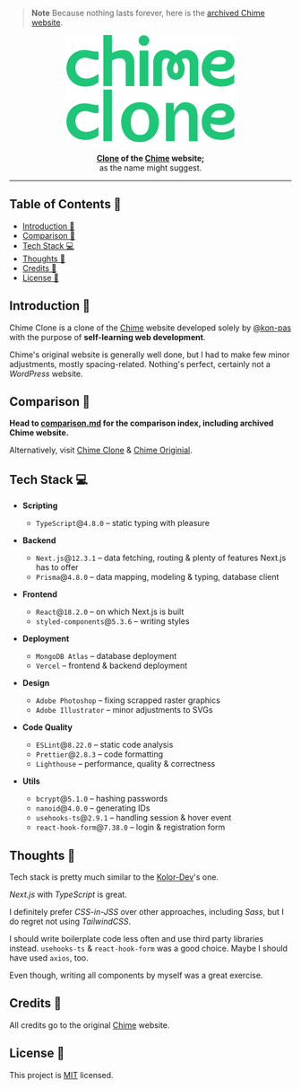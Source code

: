 > **Note**
> Because nothing lasts forever, here is the
> [archived Chime website](/assets/comparison.md).

<p align="center">
  <a href="https://chime-clone.vercel.app/" target="_blank">
    <img
      alt="Chime Clone"
      title="Chime Clone"
      src="/assets/chime-clone-logo.svg"
      width="300"
      style="max-width: 100%;"
    />
  </a>
  <br /><br />
  <b align="center">
    <a href="https://chime-clone.vercel.app/">Clone</a> of the
    <a href="https://www.chime.com/">Chime</a> website;
  </b>
  <br />
  <span>as the name might suggest.</span>
</p>

---

## Table of Contents 📖 <!-- omit in toc -->

- [Introduction 👀](#introduction-)
- [Comparison 🔎](#comparison-)
- [Tech Stack 💻](#tech-stack-)
- [Thoughts 💭](#thoughts-)
- [Credits 👥](#credits-)
- [License 📝](#license-)

## Introduction 👀

Chime Clone is a clone of the [Chime](https://www.chime.com/) website developed
solely by [@kon-pas](https://github.com/kon-pas) with the purpose of
**self-learning web development**.

Chime&apos;s original website is generally well done, but I had to make few
minor adjustments, mostly spacing-related. Nothing's perfect, certainly not a
_WordPress_ website.

## Comparison 🔎

**Head to [comparison.md](/assets/comparison.md) for the comparison index,
including archived Chime website.**

Alternatively, visit [Chime Clone](https://chime-clone.vercel.app/) &
[Chime Originial](https://www.chime.com/).

## Tech Stack 💻

- **Scripting**

  - `TypeScript`@`4.8.0` &ndash; static typing with pleasure

- **Backend**

  - `Next.js`@`12.3.1` &ndash; data fetching, routing & plenty of features
    Next.js has to offer
  - `Prisma`@`4.8.0` &ndash; data mapping, modeling & typing, database client

- **Frontend**

  - `React`@`18.2.0` &ndash; on which Next.js is built
  - `styled-components`@`5.3.6` &ndash; writing styles

- **Deployment**

  - `MongoDB Atlas` &ndash; database deployment
  - `Vercel` &ndash; frontend & backend deployment

- **Design**

  - `Adobe Photoshop` &ndash; fixing scrapped raster graphics
  - `Adobe Illustrator` &ndash; minor adjustments to SVGs

- **Code Quality**

  - `ESLint`@`8.22.0` &ndash; static code analysis
  - `Prettier`@`2.8.3` &ndash; code formatting
  - `Lighthouse` &ndash; performance, quality & correctness

- **Utils**

  - `bcrypt`@`5.1.0` &ndash; hashing passwords
  - `nanoid`@`4.0.0` &ndash; generating IDs
  - `usehooks-ts`@`2.9.1` &ndash; handling session & hover event
  - `react-hook-form`@`7.38.0` &ndash; login & registration form

## Thoughts 💭

Tech stack is pretty much similar to the
[Kolor-Dev](https://github.com/kon-pas/kolor-dev)&apos;s one.

_Next.js_ with _TypeScript_ is great.

I definitely prefer _CSS-in-JSS_ over other approaches, including _Sass_, but I
do regret not using _TailwindCSS_.

I should write boilerplate code less often and use third party libraries
instead. `usehooks-ts` & `react-hook-form` was a good choice. Maybe I should
have used `axios`, too.

Even though, writing all components by myself was a great exercise.

## Credits 👥

All credits go to the original [Chime](https://www.chime.com/) website.

## License 📝

This project is [MIT](/LICENSE.md) licensed.
